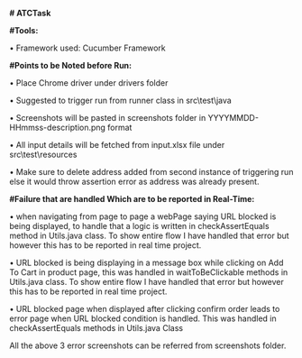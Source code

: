 **# ATCTask**

**#Tools:**

• Framework used: Cucumber Framework

**#Points to be Noted before Run:**

• Place Chrome driver under drivers folder

• Suggested to trigger run from runner class in src\test\java

• Screenshots will be pasted in screenshots folder in YYYYMMDD-HHmmss-description.png format

• All input details will be fetched from input.xlsx file under src\test\resources

• Make sure to delete address added from second instance of triggering run else it would throw assertion error as address was already present.

 

**#Failure that are handled Which are to be reported in Real-Time:**

• when navigating from page to page a webPage saying URL blocked is being displayed, to handle that a logic is written in checkAssertEquals method in Utils.java class. To show entire flow I have handled that error but however this has to be reported in real time project.
	
• URL blocked is being displaying in a message box while clicking on Add To Cart in product page, this was handled in waitToBeClickable methods in Utils.java class. To show entire flow I have handled that error but however this has to be reported in real time project.

• URL blocked page when displayed after clicking confirm order leads to error page when URL blocked condition is handled. This was handled in checkAssertEquals methods in Utils.java Class

All the above 3 error screenshots can be referred from screenshots folder.
